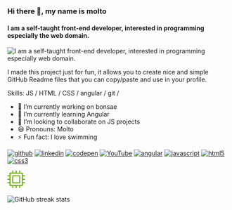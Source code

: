 ### Hi there 👋, my name is molto
#### I am a self-taught front-end developer, interested in programming especially the web domain.
![I am a self-taught front-end developer, interested in programming especially web domain.](https://4kwallpapers.com/images/wallpapers/owl-digital-art-3840x2160-10177.jpg)

I made this project just for fun, it allows you to create nice and simple GitHub Readme files that you can copy/paste and use in your profile.

Skills:  JS / HTML / CSS / angular / git / 

- 🔭 I’m currently working on bonsae 
- 🌱 I’m currently learning Angular 
- 👯 I’m looking to collaborate on JS projects  
- 😄 Pronouns: Molto 
- ⚡ Fun fact: I love swimming 


[<img src='https://cdn.jsdelivr.net/npm/simple-icons@3.0.1/icons/github.svg' alt='github' height='40'>](https://github.com/https://github.com/M0lt0)  [<img src='https://cdn.jsdelivr.net/npm/simple-icons@3.0.1/icons/linkedin.svg' alt='linkedin' height='40'>](https://www.linkedin.com/in/https://www.linkedin.com/in/abdo98//)  [<img src='https://cdn.jsdelivr.net/npm/simple-icons@3.0.1/icons/codepen.svg' alt='codepen' height='40'>](https://codepen.io/https://codepen.io/m0lt0)  [<img src='https://cdn.jsdelivr.net/npm/simple-icons@3.0.1/icons/youtube.svg' alt='YouTube' height='40'>](https://www.youtube.com/channel/https://youtube.com/@Mr-Alexander?si=uQOhlJSx7kcoYB11)  [<img src='https://cdn.jsdelivr.net/npm/simple-icons@3.0.1/icons/angular.svg' alt='angular' height='40'>](https://cdn.icon-icons.com/icons2/2699/PNG/512/angular_logo_icon_169598.png)  [<img src='https://cdn.jsdelivr.net/npm/simple-icons@3.0.1/icons/javascript.svg' alt='javascript' height='40'>](https://cdn-icons-png.flaticon.com/512/5968/5968292.png)  [<img src='https://cdn.jsdelivr.net/npm/simple-icons@3.0.1/icons/html5.svg' alt='html5' height='40'>](https://cdn.iconscout.com/icon/free/png-256/free-html5-2474813-2056052.png)  [<img src='https://cdn.jsdelivr.net/npm/simple-icons@3.0.1/icons/css3.svg' alt='css3' height='40'>](https://cdn.icon-icons.com/icons2/512/PNG/512/css3-01_icon-icons.com_50918.png)  

<a href='https://docs.github.com/en/developers'><img src='https://raw.githubusercontent.com/acervenky/animated-github-badges/master/assets/devbadge.gif' width='40' height='40'></a> 

![GitHub streak stats](https://streak-stats.demolab.com/?user=https://github.com/M0lt0)  

